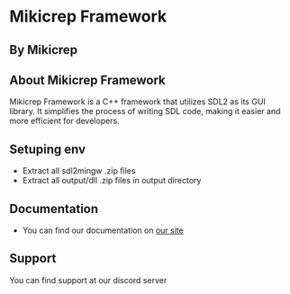 # Mikicrep Framework
## By Mikicrep

## About Mikicrep Framework

Mikicrep Framework is a C++ framework that utilizes SDL2 as its GUI library. It simplifies the process of writing SDL code, making it easier and more efficient for developers.

## Setuping env
- Extract all sdl2mingw .zip files
- Extract all output/dll .zip files in output directory

## Documentation
- You can find our documentation on [our site](https://miki.macakom.net/projects/docs/mf/index.html)

## Support
You can find support at our discord server